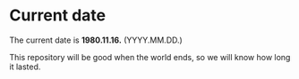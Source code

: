 # Current date

The current date is **1980.11.16.** (YYYY.MM.DD.)

This repository will be good when the world ends, so we will know how long it lasted.